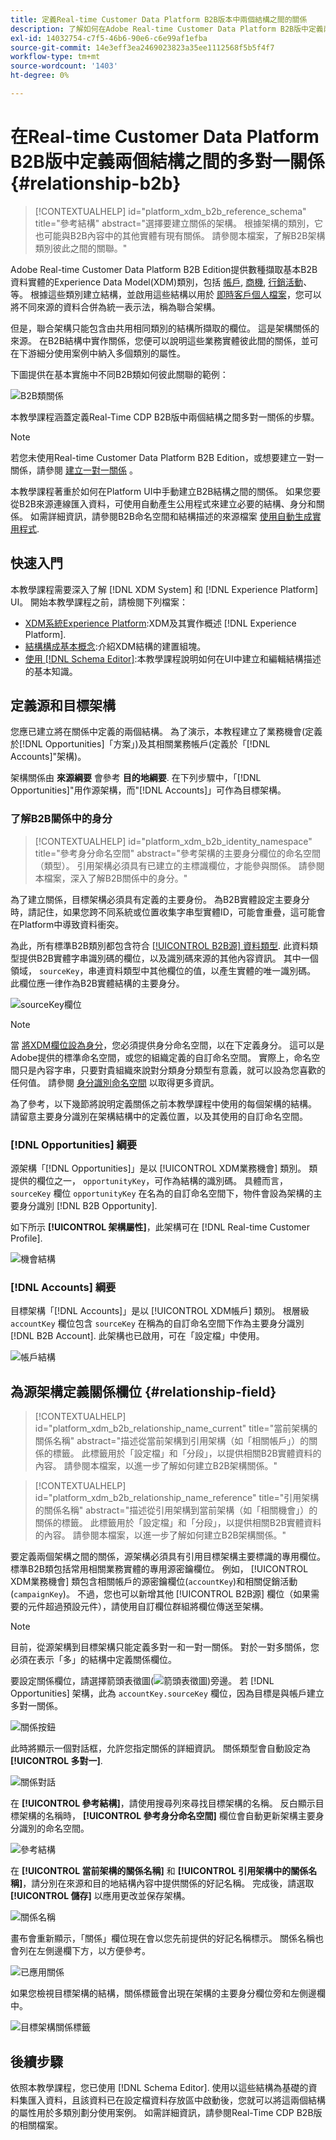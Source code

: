 ```yaml
---
title: 定義Real-time Customer Data Platform B2B版本中兩個結構之間的關係
description: 了解如何在Adobe Real-time Customer Data Platform B2B版中定義兩個結構之間的多對一關係。
exl-id: 14032754-c7f5-46b6-90e6-c6e99af1efba
source-git-commit: 14e3eff3ea2469023823a35ee1112568f5b5f4f7
workflow-type: tm+mt
source-wordcount: '1403'
ht-degree: 0%

---
```


# 在Real-time Customer Data Platform B2B版中定義兩個結構之間的多對一關係 {#relationship-b2b}

>[!CONTEXTUALHELP]
>id="platform_xdm_b2b_reference_schema"
>title="參考結構"
>abstract="選擇要建立關係的架構。 根據架構的類別，它也可能與B2B內容中的其他實體有現有關係。 請參閱本檔案，了解B2B架構類別彼此之間的關聯。"

Adobe Real-time Customer Data Platform B2B Edition提供數種擷取基本B2B資料實體的Experience Data Model(XDM)類別，包括 [帳戶](../classes/b2b/business-account.md), [商機](../classes/b2b/business-opportunity.md), [行銷活動](../classes/b2b/business-campaign.md)、等。 根據這些類別建立結構，並啟用這些結構以用於 [即時客戶個人檔案](../../profile/home.md)，您可以將不同來源的資料合併為統一表示法，稱為聯合架構。

但是，聯合架構只能包含由共用相同類別的結構所擷取的欄位。 這是架構關係的來源。 在B2B結構中實作關係，您便可以說明這些業務實體彼此間的關係，並可在下游細分使用案例中納入多個類別的屬性。

下圖提供在基本實施中不同B2B類如何彼此關聯的範例：

![B2B類關係](../images/tutorials/relationship-b2b/classes.png)

本教學課程涵蓋定義Real-Time CDP B2B版中兩個結構之間多對一關係的步驟。

>[!NOTE]
>
>若您未使用Real-time Customer Data Platform B2B Edition，或想要建立一對一關係，請參閱 [建立一對一關係](./relationship-ui.md) 。
>
>本教學課程著重於如何在Platform UI中手動建立B2B結構之間的關係。 如果您要從B2B來源連線匯入資料，可使用自動產生公用程式來建立必要的結構、身分和關係。 如需詳細資訊，請參閱B2B命名空間和結構描述的來源檔案 [使用自動生成實用程式](../../sources/connectors/adobe-applications/marketo/marketo-namespaces.md).

## 快速入門

本教學課程需要深入了解 [!DNL XDM System] 和 [!DNL Experience Platform] UI。 開始本教學課程之前，請檢閱下列檔案：

* [XDM系統Experience Platform](../home.md):XDM及其實作概述 [!DNL Experience Platform].
* [結構構成基本概念](../schema/composition.md):介紹XDM結構的建置組塊。
* [使用 [!DNL Schema Editor]](create-schema-ui.md):本教學課程說明如何在UI中建立和編輯結構描述的基本知識。

## 定義源和目標架構

您應已建立將在關係中定義的兩個結構。 為了演示，本教程建立了業務機會(定義於[!DNL Opportunities]「方案」)及其相關業務帳戶(定義於「[!DNL Accounts]&quot;架構)。

架構關係由 **來源綱要** 會參考 **目的地綱要**. 在下列步驟中，「[!DNL Opportunities]&quot;用作源架構，而&quot;[!DNL Accounts]」可作為目標架構。

### 了解B2B關係中的身分

>[!CONTEXTUALHELP]
>id="platform_xdm_b2b_identity_namespace"
>title="參考身分命名空間"
>abstract="參考架構的主要身分欄位的命名空間（類型）。 引用架構必須具有已建立的主標識欄位，才能參與關係。 請參閱本檔案，深入了解B2B關係中的身分。"

為了建立關係，目標架構必須具有定義的主要身份。 為B2B實體設定主要身分時，請記住，如果您跨不同系統或位置收集字串型實體ID，可能會重疊，這可能會在Platform中導致資料衝突。

為此，所有標準B2B類別都包含符合 [[!UICONTROL B2B源] 資料類型](../data-types/b2b-source.md). 此資料類型提供B2B實體字串識別碼的欄位，以及識別碼來源的其他內容資訊。 其中一個領域， `sourceKey`，串連資料類型中其他欄位的值，以產生實體的唯一識別碼。 此欄位應一律作為B2B實體結構的主要身分。

![sourceKey欄位](../images/tutorials/relationship-b2b/sourcekey.png)

>[!NOTE]
>
>當 [將XDM欄位設為身分](../ui/fields/identity.md)，您必須提供身分命名空間，以在下定義身分。 這可以是Adobe提供的標準命名空間，或您的組織定義的自訂命名空間。 實際上，命名空間只是內容字串，只要對貴組織來說對分類身分類型有意義，就可以設為您喜歡的任何值。 請參閱 [身分識別命名空間](../../identity-service/namespaces.md) 以取得更多資訊。

為了參考，以下幾節將說明定義關係之前本教學課程中使用的每個架構的結構。 請留意主要身分識別在架構結構中的定義位置，以及其使用的自訂命名空間。

### [!DNL Opportunities] 綱要

源架構「[!DNL Opportunities]」是以 [!UICONTROL XDM業務機會] 類別。 類提供的欄位之一， `opportunityKey`，可作為結構的識別碼。 具體而言， `sourceKey` 欄位 `opportunityKey` 在名為的自訂命名空間下，物件會設為架構的主要身分識別 [!DNL B2B Opportunity].

如下所示 **[!UICONTROL 架構屬性]**，此架構可在 [!DNL Real-time Customer Profile].

![機會結構](../images/tutorials/relationship-b2b/opportunities.png)

### [!DNL Accounts] 綱要

目標架構「[!DNL Accounts]」是以 [!UICONTROL XDM帳戶] 類別。 根層級 `accountKey` 欄位包含 `sourceKey` 在稱為的自訂命名空間下作為主要身分識別 [!DNL B2B Account]. 此架構也已啟用，可在「設定檔」中使用。

![帳戶結構](../images/tutorials/relationship-b2b/accounts.png)

## 為源架構定義關係欄位 {#relationship-field}

>[!CONTEXTUALHELP]
>id="platform_xdm_b2b_relationship_name_current"
>title="當前架構的關係名稱"
>abstract="描述從當前架構到引用架構（如「相關帳戶」）的關係的標籤。 此標籤用於「設定檔」和「分段」，以提供相關B2B實體資料的內容。 請參閱本檔案，以進一步了解如何建立B2B架構關係。"

>[!CONTEXTUALHELP]
>id="platform_xdm_b2b_relationship_name_reference"
>title="引用架構的關係名稱"
>abstract="描述從引用架構到當前架構（如「相關機會」）的關係的標籤。 此標籤用於「設定檔」和「分段」，以提供相關B2B實體資料的內容。 請參閱本檔案，以進一步了解如何建立B2B架構關係。"

要定義兩個架構之間的關係，源架構必須具有引用目標架構主要標識的專用欄位。 標準B2B類包括常用相關業務實體的專用源密鑰欄位。 例如， [!UICONTROL XDM業務機會] 類包含相關帳戶的源密鑰欄位(`accountKey`)和相關促銷活動(`campaignKey`)。 不過，您也可以新增其他 [!UICONTROL B2B源] 欄位（如果需要的元件超過預設元件），請使用自訂欄位群組將欄位傳送至架構。

>[!NOTE]
>
>目前，從源架構到目標架構只能定義多對一和一對一關係。 對於一對多關係，您必須在表示「多」的結構中定義關係欄位。

要設定關係欄位，請選擇箭頭表徵圖(![箭頭表徵圖](../images/tutorials/relationship-b2b/arrow.png))旁邊。 若 [!DNL Opportunities] 架構，此為 `accountKey.sourceKey` 欄位，因為目標是與帳戶建立多對一關係。

![關係按鈕](../images/tutorials/relationship-b2b/relationship-button.png)

此時將顯示一個對話框，允許您指定關係的詳細資訊。 關係類型會自動設定為 **[!UICONTROL 多對一]**.

![關係對話](../images/tutorials/relationship-b2b/relationship-dialog.png)

在 **[!UICONTROL 參考結構]**，請使用搜尋列來尋找目標架構的名稱。 反白顯示目標架構的名稱時， **[!UICONTROL 參考身分命名空間]** 欄位會自動更新架構主要身分識別的命名空間。

![參考結構](../images/tutorials/relationship-b2b/reference-schema.png)

在 **[!UICONTROL 當前架構的關係名稱]** 和 **[!UICONTROL 引用架構中的關係名稱]**，請分別在來源和目的地結構內容中提供關係的好記名稱。 完成後，請選取 **[!UICONTROL 儲存]** 以應用更改並保存架構。

![關係名稱](../images/tutorials/relationship-b2b/relationship-name.png)

畫布會重新顯示，「關係」欄位現在會以您先前提供的好記名稱標示。 關係名稱也會列在左側邊欄下方，以方便參考。

![已應用關係](../images/tutorials/relationship-b2b/relationship-applied.png)

如果您檢視目標架構的結構，關係標籤會出現在架構的主要身分欄位旁和左側邊欄中。

![目標架構關係標籤](../images/tutorials/relationship-b2b/destination-relationship.png)

## 後續步驟

依照本教學課程，您已使用 [!DNL Schema Editor]. 使用以這些結構為基礎的資料集匯入資料，且該資料已在設定檔資料存放區中啟動後，您就可以將這兩個結構的屬性用於多類別劃分使用案例。 如需詳細資訊，請參閱Real-Time CDP B2B版的相關檔案。
